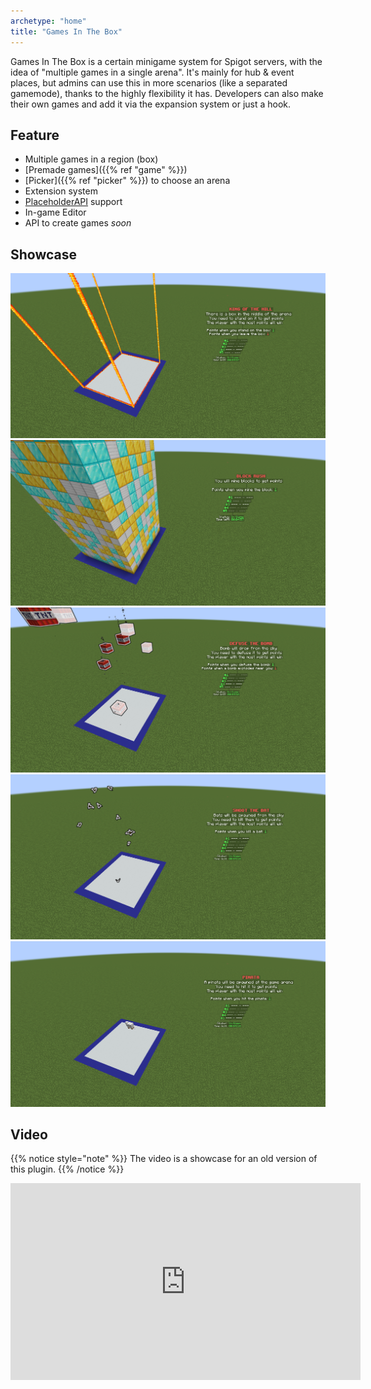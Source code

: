 ```yaml
---
archetype: "home"
title: "Games In The Box"
---
```


Games In The Box is a certain minigame system for Spigot servers, with the idea of "multiple games in a single arena". It's mainly for hub & event places, but admins can use this in more scenarios (like a separated gamemode), thanks to the highly flexibility it has. Developers can also make their own games and add it via the expansion system or just a hook.

## Feature

* Multiple games in a region (box)
* [Premade games]({{% ref "game" %}})
* [Picker]({{% ref "picker" %}}) to choose an arena
* Extension system
* [PlaceholderAPI](https://www.spigotmc.org/resources/placeholderapi.6245/) support
* In-game Editor
* API to create games _soon_

## Showcase

![King Of The Hill](showcase-koth.png)
![Block Rush](showcase-rush.png)
![Defuse the Bomb](showcase-dtb.png)
![Shoot the Bat](showcase-stb.png)
![Pinata](showcase-pinata.png)

## Video

{{% notice style="note" %}}
The video is a showcase for an old version of this plugin.
{{% /notice %}}

<iframe width="560" height="315" src="https://www.youtube.com/embed/YNpN9GMg_k4" title="YouTube video player" frameborder="0" allow="accelerometer; autoplay; clipboard-write; encrypted-media; gyroscope; picture-in-picture; web-share" allowfullscreen></iframe>
